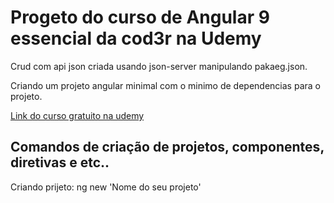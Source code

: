 # Progeto do curso de Angular 9 essencial da cod3r na Udemy

Crud com api json criada usando json-server manipulando pakaeg.json.

Criando um projeto angular minimal com o minimo de dependencias para o projeto.

[Link do curso gratuito na udemy](https://www.udemy.com/share/102Sq6BEQedl9aTHw=/)

## Comandos de criação de projetos, componentes, diretivas e etc..

Criando prijeto: ng new 'Nome do seu projeto'